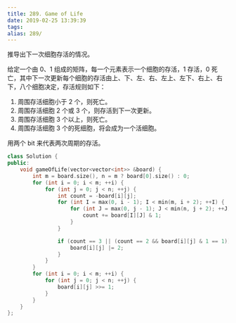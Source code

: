 ```yaml
---
title: 289. Game of Life
date: 2019-02-25 13:39:39
tags:
alias: 289/
---
```


推导出下一次细胞存活的情况。

<!--more-->

给定一个由 0、1 组成的矩阵，每一个元素表示一个细胞的存活，1 存活，0 死亡，其中下一次更新每个细胞的存活由上、下、左、右、左上、左下、右上、右下，八个细胞决定，存活规则如下：

1. 周围存活细胞小于 2 个，则死亡。
2. 周围存活细胞 2 个或 3 个，则存活到下一次更新。
3. 周围存活细胞 3 个以上，则死亡。
4. 周围存活细胞 3 个的死细胞，将会成为一个活细胞。

用两个 bit 来代表两次周期的存活。

```cpp
class Solution {
public:
    void gameOfLife(vector<vector<int>> &board) {
        int m = board.size(), n = m ? board[0].size() : 0;
        for (int i = 0; i < m; ++i) {
            for (int j = 0; j < n; ++j) {
                int count = -board[i][j];
                for (int I = max(0, i - 1); I < min(m, i + 2); ++I) {
                    for (int J = max(0, j - 1); J < min(n, j + 2); ++J) {
                        count += board[I][J] & 1;
                    }
                }

                if (count == 3 || (count == 2 && board[i][j] & 1 == 1)) {
                    board[i][j] |= 2;
                }
            }
        }
        for (int i = 0; i < m; ++i) {
            for (int j = 0; j < n; ++j) {
                board[i][j] >>= 1;
            }
        }
    }
};
```
